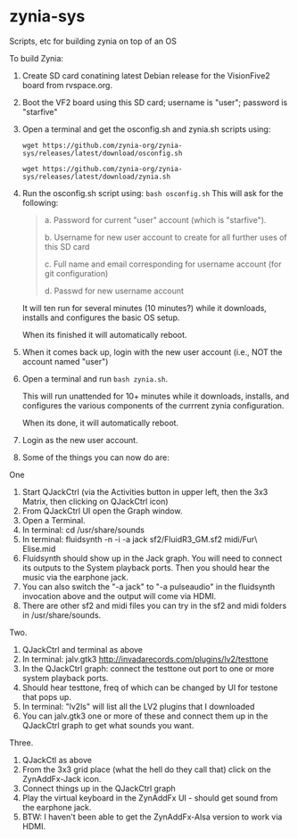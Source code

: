 # zynia-sys
Scripts, etc for building zynia on top of an OS

To build Zynia:

1.  Create SD card conatining latest Debian release for the VisionFive2 board from rvspace.org.
2.  Boot the VF2 board using this SD card; username is "user"; password is "starfive"
3.  Open a terminal and get the osconfig.sh and zynia.sh scripts using:

     `wget https://github.com/zynia-org/zynia-sys/releases/latest/download/osconfig.sh`

     `wget https://github.com/zynia-org/zynia-sys/releases/latest/download/zynia.sh`

4.  Run the osconfig.sh script using: `bash osconfig.sh`
    This will ask for the following:
       > a. Password for current "user" account (which is "starfive").
       >
       > b. Username for new user account to create for all further uses of this SD card
       >
       > c. Full name and email corresponding for username account (for git configuration)
       > 
       > d. Passwd for new username account

    It will ten run for several minutes (10 minutes?) while it downloads, installs and configures the basic OS setup.

    When its finished it will automatically reboot.

5.  When it comes back up, login with the new user account (i.e., NOT the account named "user")

6.  Open a terminal and run `bash zynia.sh`.

    This will run unattended for 10+ minutes while it downloads, installs, and configures the various components of the currrent zynia configuration.

    When its done, it will automatically reboot.

7.  Login as the new user account. 

8.  Some of the things you can now do are:

One
1.  Start QJackCtrl (via the Activities button in upper left, then the 3x3 Matrix, then clicking on QJackCtrl icon)
2.  From QJackCtrl UI open the Graph window.
3.  Open a Terminal.
4.  In terminal: cd /usr/share/sounds
5.  In terminal: fluidsynth -n -i -a jack sf2/FluidR3_GM.sf2 midi/Fur\ Elise.mid
6.  Fluidsynth should show up in the Jack graph.  You will need to connect its outputs to the System playback ports.  Then you should hear the music via the earphone jack.
7.  You can also switch the "-a jack" to "-a pulseaudio" in the fluidsynth invocation above and the output will come via HDMI.
8.  There are other sf2 and midi files you can try in the sf2 and midi folders in /usr/share/sounds.

Two.
1.  QJackCtrl and terminal as above
2.  In terminal: jalv.gtk3 http://invadarecords.com/plugins/lv2/testtone
3.  In the QJackCtrl graph: connect the testtone out port to one or more system playback ports.
4.  Should hear testtone, freq of which can be changed by UI for testone that pops up.
5.  In terminal:  "lv2ls" will list all the LV2 plugins that I downloaded
6.  You can jalv.gtk3 one or more of these and connect them up in the QJackCtrl graph to get what sounds you want.

Three.
1.  QJackCtl as above
2.  From the 3x3 grid place (what the hell do they call that) click on the ZynAddFx-Jack icon.
3.  Connect things up in the QJackCtrl graph
4.  Play the virtual keyboard in the ZynAddFx UI - should get sound from the earphone jack.
5.  BTW: I haven't been able to get the  ZynAddFx-Alsa version to work via HDMI.

